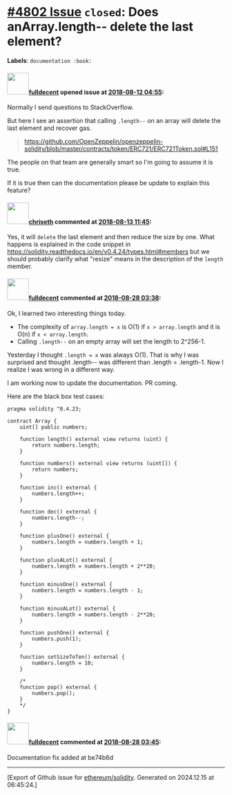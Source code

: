 # [\#4802 Issue](https://github.com/ethereum/solidity/issues/4802) `closed`: Does anArray.length-- delete the last element?
**Labels**: `documentation :book:`


#### <img src="https://avatars.githubusercontent.com/u/382183?u=499298f335f6f4f2b2498c3510275590dd8e67fc&v=4" width="50">[fulldecent](https://github.com/fulldecent) opened issue at [2018-08-12 04:55](https://github.com/ethereum/solidity/issues/4802):

Normally I send questions to StackOverflow.

But here I see an assertion that calling `.length--` on an array will delete the last element and recover gas.

> https://github.com/OpenZeppelin/openzeppelin-solidity/blob/master/contracts/token/ERC721/ERC721Token.sol#L151

The people on that team are generally smart so I'm going to assume it is true.

If it is true then can the documentation please be update to explain this feature?

#### <img src="https://avatars.githubusercontent.com/u/9073706?v=4" width="50">[chriseth](https://github.com/chriseth) commented at [2018-08-13 11:45](https://github.com/ethereum/solidity/issues/4802#issuecomment-412491456):

Yes, it will `delete` the last element and then reduce the size by one. What happens is explained in the code snippet in https://solidity.readthedocs.io/en/v0.4.24/types.html#members but we should probably clarify what "resize" means in the description of the `length` member.

#### <img src="https://avatars.githubusercontent.com/u/382183?u=499298f335f6f4f2b2498c3510275590dd8e67fc&v=4" width="50">[fulldecent](https://github.com/fulldecent) commented at [2018-08-28 03:38](https://github.com/ethereum/solidity/issues/4802#issuecomment-416440635):

Ok, I learned two interesting things today.

* The complexity of `array.length = x` is O(1) if `x > array.length` and it is O(n) if `x < array.length`. 
* Calling `.length--` on an empty array will set the length to 2^256-1.

Yesterday I thought `.length = x` was always O(1). That is why I was surprised and thought .length-- was different than .length = .length-1. Now I realize I was wrong in a different way.

I am working now to update the documentation. PR coming.

Here are the black box test cases:

```solidity
pragma solidity ^0.4.23;

contract Array {
    uint[] public numbers;
    
    function length() external view returns (uint) {
        return numbers.length;
    }
    
    function numbers() external view returns (uint[]) {
        return numbers;
    }
    
    function inc() external {
        numbers.length++;
    }
    
    function dec() external {
        numbers.length--;
    }
    
    function plusOne() external {
        numbers.length = numbers.length + 1;
    }

    function plusALot() external {
        numbers.length = numbers.length + 2**20;
    }
    
    function minusOne() external {
        numbers.length = numbers.length - 1;
    }

    function minusALot() external {
        numbers.length = numbers.length - 2**20;
    }
    
    function pushOne() external {
        numbers.push(1);
    }
    
    function setSizeToTen() external {
        numbers.length = 10;
    }
    
    /*
    function pop() external {
        numbers.pop();
    }
    */
}
```

#### <img src="https://avatars.githubusercontent.com/u/382183?u=499298f335f6f4f2b2498c3510275590dd8e67fc&v=4" width="50">[fulldecent](https://github.com/fulldecent) commented at [2018-08-28 03:45](https://github.com/ethereum/solidity/issues/4802#issuecomment-416441525):

Documentation fix added at be74b6d


-------------------------------------------------------------------------------



[Export of Github issue for [ethereum/solidity](https://github.com/ethereum/solidity). Generated on 2024.12.15 at 06:45:24.]
